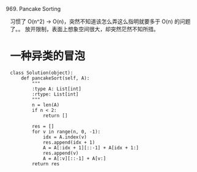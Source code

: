 969. Pancake Sorting

习惯了 O(n^2) -> O(n)，突然不知道该怎么弄这么指明就要多于 O(n) 的问题了。。
放开限制，表面上想象空间很大，却突然茫然不知所措。

# 一种异类的冒泡

```
class Solution(object):
    def pancakeSort(self, A):
        """
        :type A: List[int]
        :rtype: List[int]
        """
        n = len(A)
        if n < 2:
            return []

        res = []
        for v in range(n, 0, -1):
            idx = A.index(v)
            res.append(idx + 1)
            A = A[:idx + 1][::-1] + A[idx + 1:]
            res.append(v)
            A = A[:v][::-1] + A[v:]
        return res
```
